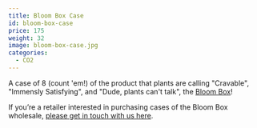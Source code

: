 ```yaml
---
title: Bloom Box Case
id: bloom-box-case
price: 175
weight: 32
image: bloom-box-case.jpg
categories:
  - CO2
---
```


A case of 8 (count 'em!) of the product that plants are calling "Cravable", "Immensly Satisfying", and "Dude, plants can't talk", the [Bloom Box](/store/bloom-box)!

If you’re a retailer interested in purchasing cases of the Bloom Box wholesale, [please get in touch with us here](/contact).

